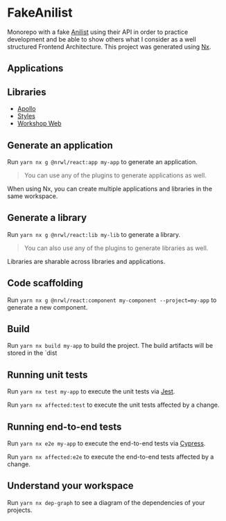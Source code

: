 # FakeAnilist

Monorepo with a fake [Anilist](https://anilist.com) using their API in order to practice development and be able to show others what I consider as a well structured Frontend Architecture.
This project was generated using [Nx](https://nx.dev).

## Applications

## Libraries

- [Apollo](docs/libraries/apollo.md)
- [Styles](docs/libs/styles.md)
- [Workshop Web](docs/libs/workshop-web.md)

## Generate an application

Run `yarn nx g @nrwl/react:app my-app` to generate an application.

> You can use any of the plugins to generate applications as well.

When using Nx, you can create multiple applications and libraries in the same workspace.

## Generate a library

Run `yarn nx g @nrwl/react:lib my-lib` to generate a library.

> You can also use any of the plugins to generate libraries as well.

Libraries are sharable across libraries and applications.

## Code scaffolding

Run `yarn nx g @nrwl/react:component my-component --project=my-app` to generate a new component.

## Build

Run `yarn nx build my-app` to build the project. The build artifacts will be stored in the `dist

## Running unit tests

Run `yarn nx test my-app` to execute the unit tests via [Jest](https://jestjs.io).

Run `yarn nx affected:test` to execute the unit tests affected by a change.

## Running end-to-end tests

Run `yarn nx e2e my-app` to execute the end-to-end tests via [Cypress](https://www.cypress.io).

Run `yarn nx affected:e2e` to execute the end-to-end tests affected by a change.

## Understand your workspace

Run `yarn nx dep-graph` to see a diagram of the dependencies of your projects.
